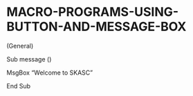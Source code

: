 # MACRO-PROGRAMS-USING-BUTTON-AND-MESSAGE-BOX
(General)

Sub message ()

MsgBox “Welcome to SKASC”

End Sub
